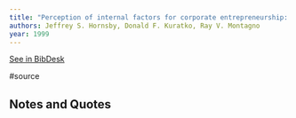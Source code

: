 ```yaml
---
title: "Perception of internal factors for corporate entrepreneurship: A comparison of canadian and U.S. managers"
authors: Jeffrey S. Hornsby, Donald F. Kuratko, Ray V. Montagno
year: 1999
---
```

[See in BibDesk](x-bdsk://Hornsby-1999aa)

#source

## Notes and Quotes


